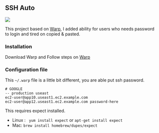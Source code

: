 ## SSH Auto
![](http://i.giphy.com/l0Iy2kob2gyllHGak.gif)

This project based on [Warp](https://github.com/jpalardy/warp), I added ability for users who needs password to login and tired on copied & pasted.

### Installation
Download Warp and Follow steps on [Warp](https://github.com/jpalardy/warp)

### Configuration file
This `~/.warp` file is a little bit different, you are able put ssh password.

```
# GOOGLE
-- production useast
ec2-user@app10.useast1.ec2.example.com
ec2-user@app12.useast1.ec2.example.com password-here
```

This requires expect installed.

- Linux : ` yum install expect` or `apt-get install expect`
- Mac: `brew install homebrew/dupes/expect`






